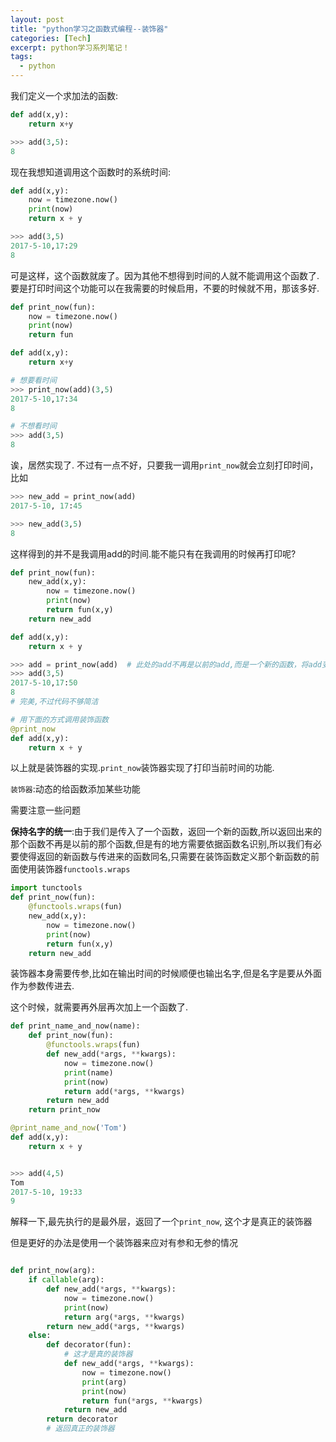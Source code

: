 ```yaml
---
layout: post
title: "python学习之函数式编程--装饰器"
categories: [Tech]
excerpt: python学习系列笔记！
tags:
  - python
---
```


我们定义一个求加法的函数:
```python
def add(x,y):
    return x+y

>>> add(3,5):
8
```

现在我想知道调用这个函数时的系统时间:

```python
def add(x,y):
    now = timezone.now()
    print(now)
    return x + y

>>> add(3,5)
2017-5-10,17:29
8
```

可是这样，这个函数就废了。因为其他不想得到时间的人就不能调用这个函数了.要是打印时间这个功能可以在我需要的时候启用，不要的时候就不用，那该多好.

```python
def print_now(fun):
    now = timezone.now()
    print(now)
    return fun

def add(x,y):
    return x+y

# 想要看时间
>>> print_now(add)(3,5)
2017-5-10,17:34
8

# 不想看时间
>>> add(3,5)
8
```

诶，居然实现了. 不过有一点不好，只要我一调用`print_now`就会立刻打印时间，比如

```python
>>> new_add = print_now(add)
2017-5-10, 17:45

>>> new_add(3,5)
8
```

这样得到的并不是我调用add的时间.能不能只有在我调用的时候再打印呢?

```python
def print_now(fun):
    new_add(x,y):
        now = timezone.now()
        print(now)
        return fun(x,y)
    return new_add

def add(x,y):
    return x + y

>>> add = print_now(add)  # 此处的add不再是以前的add,而是一个新的函数，将add变量指向这个新的函数了
>>> add(3,5)
2017-5-10,17:50
8
# 完美,不过代码不够简洁

# 用下面的方式调用装饰函数
@print_now
def add(x,y):
    return x + y
```

以上就是装饰器的实现.`print_now`装饰器实现了打印当前时间的功能.

`装饰器`:动态的给函数添加某些功能

需要注意一些问题

**保持名字的统一**:由于我们是传入了一个函数，返回一个新的函数,所以返回出来的那个函数不再是以前的那个函数,但是有的地方需要依据函数名识别,所以我们有必要使得返回的新函数与传进来的函数同名,只需要在装饰函数定义那个新函数的前面使用装饰器`functools.wraps`

```python
import tunctools
def print_now(fun):
    @functools.wraps(fun)
    new_add(x,y):
        now = timezone.now()
        print(now)
        return fun(x,y)
    return new_add
```


装饰器本身需要传参,比如在输出时间的时候顺便也输出名字,但是名字是要从外面作为参数传进去.

这个时候，就需要再外层再次加上一个函数了.

```python
def print_name_and_now(name):
    def print_now(fun):
        @functools.wraps(fun)
        def new_add(*args, **kwargs):
            now = timezone.now()
            print(name)
            print(now)
            return add(*args, **kwargs)
        return new_add
    return print_now

@print_name_and_now('Tom')
def add(x,y):
    return x + y


>>> add(4,5)
Tom
2017-5-10, 19:33
9
```

解释一下,最先执行的是最外层，返回了一个`print_now`, 这个才是真正的装饰器


但是更好的办法是使用一个装饰器来应对有参和无参的情况

```python

def print_now(arg):
    if callable(arg):
        def new_add(*args, **kwargs):
            now = timezone.now()
            print(now)
            return arg(*args, **kwargs)
        return new_add(*args, **kwargs)
    else:
        def decorator(fun):
            # 这才是真的装饰器
            def new_add(*args, **kwargs):
                now = timezone.now()
                print(arg)
                print(now)
                return fun(*args, **kwargs)
            return new_add
        return decorator
        # 返回真正的装饰器
```
